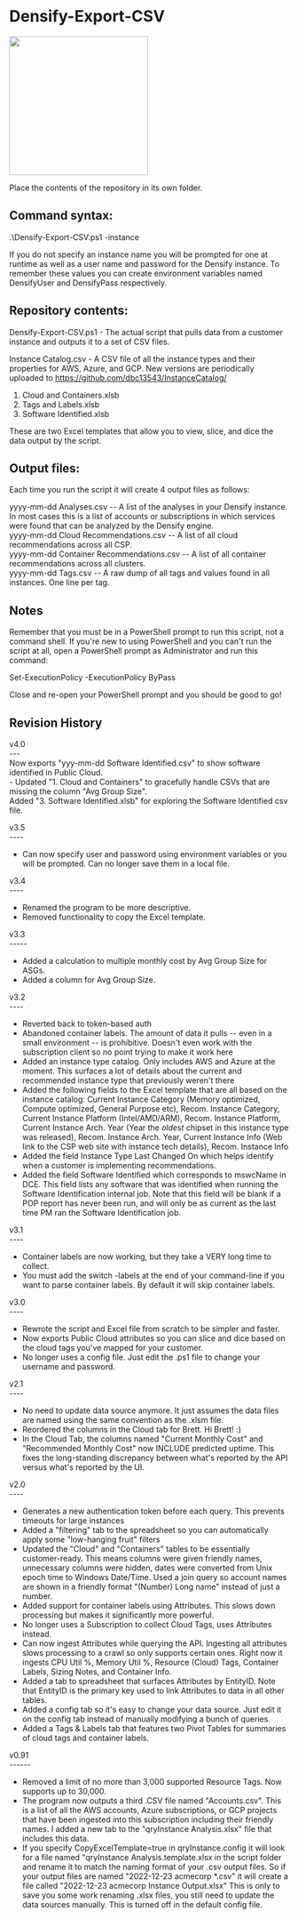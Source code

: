 # Densify-Export-CSV

<img src="https://www.densify.com/wp-content/uploads/densify.png" width="250">

Place the contents of the repository in its own folder.  

## Command syntax:

.\Densify-Export-CSV.ps1 -instance <instancename>

If you do not specify an instance name you will be prompted for one at runtime as well as a user name and password for the Densify instance.  To remember these values you can create environment variables named DensifyUser and DensifyPass respectively.  

## Repository contents:

Densify-Export-CSV.ps1 - 
The actual script that pulls data from a customer instance and outputs it to a set of CSV files.

Instance Catalog.csv - 
A CSV file of all the instance types and their properties for AWS, Azure, and GCP.  New versions are periodically uploaded to https://github.com/dbc13543/InstanceCatalog/

1. Cloud and Containers.xlsb
2. Tags and Labels.xlsb
3. Software Identified.xlsb

These are two Excel templates that allow you to view, slice, and dice the data output by the script.

## Output files:

Each time you run the script it will create 4 output files as follows:

yyyy-mm-dd <instancename> Analyses.csv -- A list of the analyses in your Densify instance.  In most cases this is a list of accounts or subscriptions in which services were found that can be analyzed by the Densify engine. <br/>
yyyy-mm-dd <instancename> Cloud Recommendations.csv -- A list of all cloud recommendations across all CSP. <br/>
yyyy-mm-dd <instancename> Container Recommendations.csv -- A list of all container recommendations across all clusters. <br/>
yyyy-mm-dd <instancename> Tags.csv -- A raw dump of all tags and values found in all instances.  One line per tag. <br/>

## Notes

Remember that you must be in a PowerShell prompt to run this script, not a command shell.  If you're new to using PowerShell and you can't run the script at all, open a PowerShell prompt as Administrator and run this command:

Set-ExecutionPolicy -ExecutionPolicy ByPass

Close and re-open your PowerShell prompt and you should be good to go!

## Revision History



v4.0<br/>
---<br/>
Now exports "yyy-mm-dd <instance> Software Identified.csv" to show software identified in Public Cloud.  <br/>      - 
Updated "1. Cloud and Containers" to gracefully handle CSVs that are missing the column "Avg Group Size".<br/>
Added "3. Software Identified.xlsb" for exploring the Software Identified csv file.<br/>

v3.5<br/>
----<br/>
* Can now specify user and password using environment variables or you will be prompted.  Can no longer save them in a local file.<br/>

v3.4<br/>
----<br/>
* Renamed the program to be more descriptive.  <br/>
* Removed functionality to copy the Excel template.<br/>

v3.3<br/>
-----<br/>
* Added a calculation to multiple monthly cost by Avg Group Size for ASGs.  <br/>
* Added a column for Avg Group Size.<br/>

v3.2<br/>
----<br/>
* Reverted back to token-based auth
* Abandoned container labels.  The amount of data it pulls -- even in a small environment -- is prohibitive.  Doesn't even work with the subscription client so no point trying to make it work here
* Added an instance type catalog.  Only includes AWS and Azure at the moment.  This surfaces a lot of details about the current and recommended instance type that previously weren't there
* Added the following fields to the Excel template that are all based on the instance catalog: Current Instance Category (Memory optimized, Compute optimized, General Purpose etc), Recom. Instance Category, Current Instance Platform (Intel/AMD/ARM), Recom. Instance Platform, Current Instance Arch. Year (Year the *oldest* chipset in this instance type was released), Recom. Instance Arch. Year, Current Instance Info (Web link to the CSP web site with instance tech details), Recom. Instance Info
* Added the field Instance Type Last Changed On which helps identify when a customer is implementing recommendations.
* Added the field Software Identified which corresponds to mswcName in DCE.  This field lists any software that was identified when running the Software Identification internal job.  Note that this field will be blank if a POP report has never been run, and will only be as current as the last time PM ran the Software Identification job.

v3.1<br/>
----<br/>
* Container labels are now working, but they take a VERY long time to collect.<br/>
* You must add the switch -labels at the end of your command-line if you want to parse container labels.  By default it will skip container labels.<br/>

v3.0<br/>
----<br/>
* Rewrote the script and Excel file from scratch to be simpler and faster.<br/>
* Now exports Public Cloud attributes so you can slice and dice based on the cloud tags you've mapped for your customer.
* No longer uses a config file.  Just edit the .ps1 file to change your username and password.<br/>

v2.1<br/>
----<br/>
* No need to update data source anymore.  It just assumes the data files are named using the same convention as the .xlsm file.<br/>
* Reordered the columns in the Cloud tab for Brett.  Hi Brett!  :) <br/>
* In the Cloud Tab, the columns named "Current Monthly Cost" and "Recommended Monthly Cost" now INCLUDE predicted uptime. 
 This fixes the long-standing discrepancy between what's reported by the API versus what's reported by the UI.<br/>

v2.0<br/>
----<br/>
* Generates a new authentication token before each query.  This prevents timeouts for large instances<br/>
* Added a "filtering" tab to the spreadsheet so you can automatically apply some "low-hanging fruit" filters<br/>
* Updated the "Cloud" and "Containers" tables to be essentially customer-ready.  This means columns were given friendly names, unnecessary columns were hidden, dates were converted from Unix epoch time to Windows Date/Time.  Used a join query so account names are shown in a friendly format "(Number) Long name" instead of just a number.<br/>
* Added support for container labels using Attributes.  This slows down processing but makes it significantly more powerful.<br/>
* No longer uses a Subscription to collect Cloud Tags, uses Attributes instead.<br/>
* Can now ingest Attributes while querying the API.  Ingesting all attributes slows processing to a crawl so only supports certain ones.  Right now it ingests CPU Util %, Memory Util %, Resource (Cloud) Tags, Container Labels, Sizing Notes, and Container Info.<br/>
* Added a tab to spreadsheet that surfaces Attributes by EntityID.  Note that EntityID is the primary key used to link Attributes to data in all other tables.<br/>
* Added a config tab so it's easy to change your data source.  Just edit it on the config tab instead of manually modifying a bunch of queries.<br/>
* Added a Tags & Labels tab that features two Pivot Tables for summaries of cloud tags and container labels.<br/>

v0.91<br/>
------<br/>
* Removed a limit of no more than 3,000 supported Resource Tags.  Now supports up to 30,000.<br/>
* The program now outputs a third .CSV file named "Accounts.csv".  This is a list of all the AWS accounts, Azure subscriptions, or GCP projects that have been ingested into this subscription including their friendly names.  I added a new tab to the "qryInstance Analysis.xlsx" file that includes this data.<br/>
* If you specify CopyExcelTemplate=true in qryInstance.config it will look for a file named "qryInstance Analysis.template.xlsx in the script folder and rename it to match the naming format of your .csv output files.  So if your output files are named "2022-12-23 acmecorp *.csv" it will create a file called "2022-12-23 acmecorp Instance Output.xlsx"  This is only to save you some work renaming .xlsx files, you still need to update the data sources manually.  This is turned off in the default config file.<br/>
